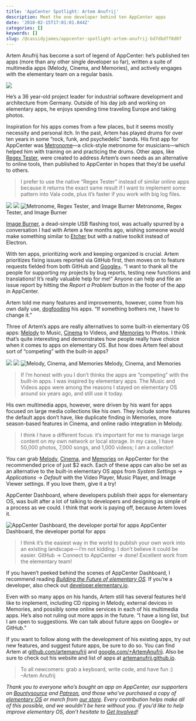 ```yaml
---
title: 'AppCenter Spotlight: Artem Anufrij'
description: Meet the one developer behind ten AppCenter apps
date: '2018-02-15T17:01:01.044Z'
categories: []
keywords: []
slug: /@cassidyjames/appcenter-spotlight-artem-anufrij-bd7dbdff8d07
---
```


Artem Anufrij has become a sort of legend of AppCenter: he’s published ten apps (more than any other single developer so far), written a suite of multimedia apps (Melody, Cinema, and Memories), and actively engages with the elementary team on a regular basis.

![](https://cdn-images-1.medium.com/max/800/1*65_PEjYpKSzcVCi6SWADug.jpeg)

He’s a 36 year-old project leader for industrial software development and architecture from Germany. Outside of his day job and working on elementary apps, he enjoys spending time traveling Europe and taking photos.

Inspiration for his apps comes from a few places, but it seems mostly necessity and personal itch. In the past, Artem has played drums for over ten years in some “rock, funk, and psychedelic” bands. His first app for AppCenter was [Metronome](https://appcenter.elementary.io/com.github.artemanufrij.metronome.desktop)—a click-style metronome for musicians—which helped him with training on and practicing the drums. Other apps, like [Regex Tester](https://appcenter.elementary.io/com.github.artemanufrij.regextester.desktop), were created to address Artem’s own needs as an alternative to online tools, then published to AppCenter in hopes that they’d be useful to others.

> I prefer to use the native “Regex Tester” instead of similar online apps because it returns the exact same result if I want to implement some pattern into Vala code, plus it’s faster if you work with big log files.

![](https://cdn-images-1.medium.com/max/400/0*G3LO2ap_UEoIz5bo.png)
![](https://cdn-images-1.medium.com/max/400/0*wxzd9JebERY2Fg2c.png)
![Metronome, Regex Tester, and Image Burner](https://cdn-images-1.medium.com/max/600/0*6q04ra044Pa1pOBV.png)
Metronome, Regex Tester, and Image Burner

[Image Burner](https://appcenter.elementary.io/com.github.artemanufrij.imageburner.desktop), a dead-simple USB flashing tool, was actually spurred by a conversation I had with Artem a few months ago, wishing someone would make something similar to [Etcher](https://etcher.io/) but with a native toolkit instead of Electron.

With ten apps, prioritizing work and keeping organized is crucial. Artem prioritizes fixing issues reported via GitHub first, then moves on to feature requests fielded from both GitHub and [Google+](https://plus.google.com/101587650787796657209). “I want to thank all the people for supporting my projects by bug reports, testing new functions and translations! It’s really valuable help for me!” Anyone can help and file an issue report by hitting the _Report a Problem_ button in the footer of the app in AppCenter.

Artem told me many features and improvements, however, come from his own daily use, [dogfooding](https://en.wikipedia.org/wiki/Eating_your_own_dog_food) his apps. “If something bothers me, I have to change it.”

Three of Artem’s apps are really alternatives to some built-in elementary OS apps: [Melody](https://appcenter.elementary.io/com.github.artemanufrij.playmymusic.desktop) to Music, [Cinema](https://appcenter.elementary.io/com.github.artemanufrij.playmyvideos.desktop) to Videos, and [Memories](https://appcenter.elementary.io/com.github.artemanufrij.showmypictures.desktop) to Photos. I think that’s quite interesting and demonstrates how people really have choice when it comes to apps on elementary OS. But how does Artem feel about sort of “competing” with the built-in apps?

![](https://cdn-images-1.medium.com/max/400/0*mrSeXv4ZIVggt5_5.png)
![](https://cdn-images-1.medium.com/max/400/0*yOUZrOPByZVG_jjH.png)
![Melody, Cinema, and Memories](https://cdn-images-1.medium.com/max/400/0*rpPtUpVubViTSH1Y.png)
Melody, Cinema, and Memories

> If I’m honest with you I don’t thinks the apps are “competing” with the built-in apps. I was inspired by elementary apps. The Music and Videos apps were among the reasons I stayed on elementary OS around six years ago, and still use it today.

His own multimedia apps, however, were driven by his want for apps focused on large media collections like his own. They include some features the default apps don’t have, like duplicate finding in Memories, more season-based features in Cinema, and online radio integration in Melody.

> I think I have a different focus: it’s important for me to manage large content on my own network or local storage. In my case, I have 50,000 photos, 7,000 songs, and 1,000 videos; I am a collector!

You can grab [Melody](https://appcenter.elementary.io/com.github.artemanufrij.playmymusic.desktop), [Cinema](https://appcenter.elementary.io/com.github.artemanufrij.playmyvideos.desktop), and [Memories](https://appcenter.elementary.io/com.github.artemanufrij.showmypictures.desktop) on AppCenter for the recommended price of just $2 each. Each of these apps can also be set as an alternative to the built-in elementary OS apps from _System Settings_ → _Applications_ → _Default_ with the Video Player, Music Player, and Image Viewer settings. If you love them, give it a try!

AppCenter Dashboard, where developers publish their apps for elementary OS, was built after a lot of talking to developers and designing as simple of a process as we could. I think that work is paying off, because Artem loves it.

![AppCenter Dashboard, the developer portal for apps](https://cdn-images-1.medium.com/max/800/1*nCAQGc7HyGAGH24YpH8VzQ.png)
AppCenter Dashboard, the developer portal for apps

> I think it’s the easiest way in the world to publish your own work into an existing landscape — I’m not kidding. I don’t believe it could be easier. GitHub → Connect to AppCenter → done! Excellent work from the elementary team!

If you haven’t peeked behind the scenes of AppCenter Dashboard, I recommend reading [_Building the Future of elementary OS_](https://medium.com/elementaryos/building-the-future-of-elementary-os-9df3fa940b67)_._ If you’re a developer, also check out [developer.elementary.io](https://developer.elementary.io/).

Even with so many apps on his hands, Artem still has several features he’d like to implement, including CD ripping in Melody, external devices in Memories, and possibly some online services in each of his multimedia apps. He’s also not ruling out more apps in the future. “I have a long list, but I am open to suggestions. We can talk about future apps on Google+ or GitHub.”

If you want to follow along with the development of his existing apps, try out new features, and suggest future apps, be sure to do so. You can find Artem at [github.com/artemanufrij](https://github.com/artemanufrij) and [google.com/+ArtemAnufrij](https://google.com/+ArtemAnufrij). Also be sure to check out his website and list of apps at [artemanufrij.github.io](https://artemanufrij.github.io).

> To all newcomers: grab a keyboard, write code, and have fun :)  
> –Artem Anufrij

_Thank you to everyone who’s bought an app on AppCenter, our supporters on_ [_Bountysource_](https://salt.bountysource.com/teams/elementary) _and_ [_Patreon_](https://www.patreon.com/elementary)_, and those who’ve purchased a copy of_ [_elementary OS_](https://elementary.io/) _or merch from_ [_our store_](https://elementary.io/store/)_. Every contribution helps make all of this possible, and we wouldn’t be here without you. If you’d like to help improve elementary OS, don’t hesitate to_ [_Get Involved_](https://elementary.io/get-involved)_!_